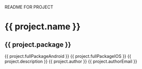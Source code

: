 README FOR PROJECT

# {{ project.name }}
## {{ project.package }}
{{ project.fullPackageAndroid }}
{{ project.fullPackageIOS }}
{{ project.description }}
{{ project.author }}
{{ project.authorEmail }}